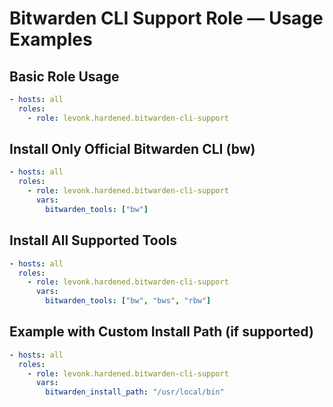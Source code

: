 # Bitwarden CLI Support Role — Usage Examples

## Basic Role Usage
```yaml
- hosts: all
  roles:
    - role: levonk.hardened.bitwarden-cli-support
```

## Install Only Official Bitwarden CLI (bw)
```yaml
- hosts: all
  roles:
    - role: levonk.hardened.bitwarden-cli-support
      vars:
        bitwarden_tools: ["bw"]
```

## Install All Supported Tools
```yaml
- hosts: all
  roles:
    - role: levonk.hardened.bitwarden-cli-support
      vars:
        bitwarden_tools: ["bw", "bws", "rbw"]
```

## Example with Custom Install Path (if supported)
```yaml
- hosts: all
  roles:
    - role: levonk.hardened.bitwarden-cli-support
      vars:
        bitwarden_install_path: "/usr/local/bin"
```
